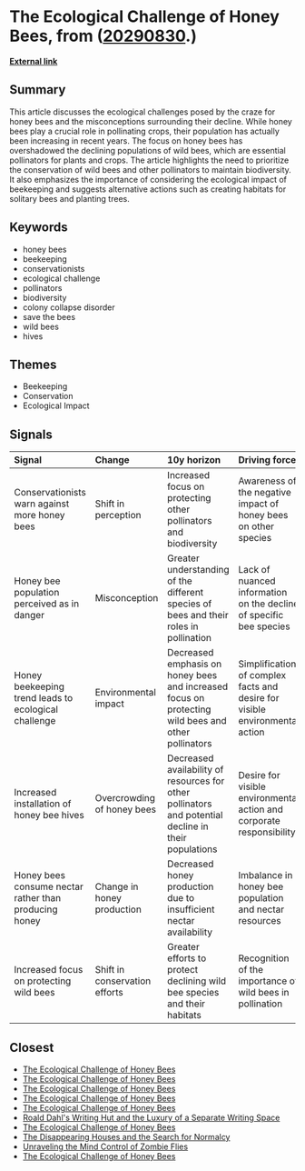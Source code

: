 # __The Ecological Challenge of Honey Bees__, from ([20290830](https://kghosh.substack.com/p/20290830).)

__[External link](https://www.nytimes.com/2023/08/19/business/beekeeping-companies-colony-collapse.html?utm_source=substack&utm_medium=email)__



## Summary

This article discusses the ecological challenges posed by the craze for honey bees and the misconceptions surrounding their decline. While honey bees play a crucial role in pollinating crops, their population has actually been increasing in recent years. The focus on honey bees has overshadowed the declining populations of wild bees, which are essential pollinators for plants and crops. The article highlights the need to prioritize the conservation of wild bees and other pollinators to maintain biodiversity. It also emphasizes the importance of considering the ecological impact of beekeeping and suggests alternative actions such as creating habitats for solitary bees and planting trees.

## Keywords

* honey bees
* beekeeping
* conservationists
* ecological challenge
* pollinators
* biodiversity
* colony collapse disorder
* save the bees
* wild bees
* hives

## Themes

* Beekeeping
* Conservation
* Ecological Impact

## Signals

| Signal                                                | Change                        | 10y horizon                                                                                          | Driving force                                                               |
|:------------------------------------------------------|:------------------------------|:-----------------------------------------------------------------------------------------------------|:----------------------------------------------------------------------------|
| Conservationists warn against more honey bees         | Shift in perception           | Increased focus on protecting other pollinators and biodiversity                                     | Awareness of the negative impact of honey bees on other species             |
| Honey bee population perceived as in danger           | Misconception                 | Greater understanding of the different species of bees and their roles in pollination                | Lack of nuanced information on the decline of specific bee species          |
| Honey beekeeping trend leads to ecological challenge  | Environmental impact          | Decreased emphasis on honey bees and increased focus on protecting wild bees and other pollinators   | Simplification of complex facts and desire for visible environmental action |
| Increased installation of honey bee hives             | Overcrowding of honey bees    | Decreased availability of resources for other pollinators and potential decline in their populations | Desire for visible environmental action and corporate responsibility        |
| Honey bees consume nectar rather than producing honey | Change in honey production    | Decreased honey production due to insufficient nectar availability                                   | Imbalance in honey bee population and nectar resources                      |
| Increased focus on protecting wild bees               | Shift in conservation efforts | Greater efforts to protect declining wild bee species and their habitats                             | Recognition of the importance of wild bees in pollination                   |

## Closest

* [The Ecological Challenge of Honey Bees](4dfe18ed5e6333c9893bad9059e7e540)
* [The Ecological Challenge of Honey Bees](4dfe18ed5e6333c9893bad9059e7e540)
* [The Ecological Challenge of Honey Bees](4dfe18ed5e6333c9893bad9059e7e540)
* [The Ecological Challenge of Honey Bees](4dfe18ed5e6333c9893bad9059e7e540)
* [The Ecological Challenge of Honey Bees](4dfe18ed5e6333c9893bad9059e7e540)
* [Roald Dahl's Writing Hut and the Luxury of a Separate Writing Space](a0aa4aeba716d3559002da147889760a)
* [The Ecological Challenge of Honey Bees](4dfe18ed5e6333c9893bad9059e7e540)
* [The Disappearing Houses and the Search for Normalcy](e825171606432c71606dc78b9bf86eee)
* [Unraveling the Mind Control of Zombie Flies](7716ffd31f1b9f566bacf04995fd94f9)
* [The Ecological Challenge of Honey Bees](4dfe18ed5e6333c9893bad9059e7e540)